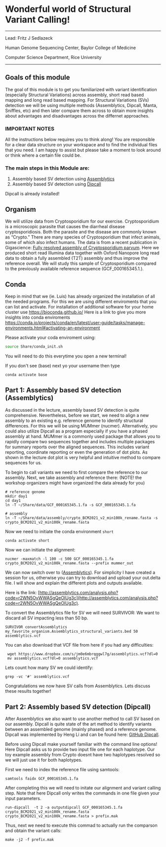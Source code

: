# Wonderful world of Structural Variant Calling! 

***
Lead: Fritz J Sedlazeck

Human Genome Sequencing Center,
Baylor College of Medicine

Computer Science Department,
Rice University 
***

## Goals of this module
The goal of this module is to get you familiarized with variant identification (especially Structural Variations) across assembly, short read based mapping and long read based mapping. 
For Structural Variations (SVs) detection we will be using multiple methods (Assemblytics, Dipcall, Manta, Sniffles, etc) and then later compare them across to obtain more insights about advantages and disadvantages across the differnet approaches.

### IMPORTANT NOTES
All the instructions below requires you to think along! You are responsible for a clear data structure on your workspace and to find the individual files that you need. I am happy to assist but please take a moment to look around or think where a certain file could be. 

### The main steps in this Module are:
1. Assembly based SV detection using [Assemblytics](http://assemblytics.com/)
2. Assembly based SV detection using [Dipcall](https://github.com/lh3/dipcall)

Dipcall is already installed!


## Organism
We will utilize data from Cryptosporidium for our exercise. Cryptosporidium is a microscopic parasite that causes the diarrheal disease cryptosporidiosis. Both the parasite and the disease are commonly known as “Crypto.” There are many species of Cryptosporidium that infect animals, some of which also infect humans.
The data is from a recent publication in Gigascience: [Fully resolved assembly of Cryptosporidium parvum](https://doi.org/10.1093/gigascience/giac010). Here we produced short read Illumina data together with Oxford Nanopore long read data to obtain a fully assembled (T2T) assembly and thus improve the reference overall. 
We will study this sample of Cryptosporidium compared to the previously available reference sequence (GCF_000165345.1.). 


## Conda
Keep in mind that we (ie. Luis) has already organized the installation of all the needed programs. For this we are using different enviroments that you can list and activate. For installation of additional software for your home cluster use https://bioconda.github.io/
Here is a link to give you more insights into conda enviroments https://conda.io/projects/conda/en/latest/user-guide/tasks/manage-environments.html#activating-an-environment 


Please activate your coda enviroment using: 
```bash
source Share/conda_init.sh
```
You will need to do this everytime you open a new terminal!

If you don't see (base) next yo your username then type
```bash
conda activate base
```


## Part 1: Assembly based SV detection (Assemblytics)
As discussed in the lecture, assembly based SV detection is quite comprehensive. Nevertheless, before we start, we need to align a new assembly to an existing e.g. reference genome to identify structural differences. For this we will be using MUMmer (nucmer). Alternatively, you could also utilize Dipcall as a program especially if you have a phased assembly at hand. MUMmer is a commonly used package that allows you to rapidly compare two sequences together and includes multiple packages for summary reports over the aligned sequences. This includes variant reporting, coordinate reporting or even the generation of dot plots. As shown in the lecture dot plot is very helpful and intuitive method to compare sequences for us.

To begin to call variants we need to first compare the reference to our assembly. 
Next, we take assembly and reference there: (NOTE! the workshop organizers might have organized the data already for you)
```
# reference genome
mkdir day1
cd day1
ln -T ~/Share/data/GCF_000165345.1.fa -s GCF_000165345.1.fa 

# assembly
ln -T ~/Share/data/assembly/crypto_BCM2021_v2_min100k_rename.fasta -s crypto_BCM2021_v2_min100k_rename.fasta
```

Now we need to initiate the conda environment `short`
```bash
conda activate short
```

Now we can initiate the alignment:
```
nucmer -maxmatch -l 100 -c 500 GCF_000165345.1.fa crypto_BCM2021_v2_min100k_rename.fasta --prefix mummer_out
```

We can now switch over to ([Assemblytics](http://assemblytics.com/)). For simplicity I have created a session for us, otherwise you can try to download and upload your out.delta file. I will show and explain the different plots and outputs available. 

Here is the link: [http://assemblytics.com/analysis.php?code=r2WN5OvWWASgQeOlUg3c](http://assemblytics.com/analysis.php?code=r2WN5OvWWASgQeOlUg3c).

To convert the Assemblytics file for SV we will need SURVIVOR: We want to discard all SV impacting less than 50 bp. 
```
SURVIVOR convertAssemblytics my_favorite_organism.Assemblytics_structural_variants.bed 50 assemblytics.vcf
```

You can also download that VCF file from here if you had any difficulties:
```
 wget https://www.dropbox.com/s/jm0e6mbrqggwl7g/assemblytics.vcf?dl=0
 mv assemblytics.vcf?dl=0 assemblytics.vcf
```

Lets count how many SV we could identify: 
```
grep -vc '#' assemblytics.vcf
```

Congratulations we now have SV calls from Assemblytics. Lets discuss these results together! 

## Part 2: Assembly based SV detection (Dipcall)

After Assemblytics we also want to use another method to call SV based on our assembly. Dipcall is quite state of the art method to identify variants between an assembled genome (mainly phased) and a reference genome. Dipcall was implemented by Heng Li and can be found here: [GitHub Dipcall](https://github.com/lh3/dipcall).


Before using Dipcall make yourself familiar with the command line options! Here Dipcall asks us to provide two input file one for each haplotype. Our toy example assembly from Crypto doesnt have two haplotypes resolved so we will just use it for both haplotypes. 

First  we need to index the reference file using samtools:
```
samtools faidx GCF_000165345.1.fa
```

After completing this we will need to initate our alignment and variant calling step. Note that here Dipcall only writes the commands in one file given your input parameters. 
```
run-dipcall  -t 2 -a outputdipcall GCF_000165345.1.fa crypto_BCM2021_v2_min100k_rename.fasta crypto_BCM2021_v2_min100k_rename.fasta > prefix.mak
```

Thus, next we need to execute this commad to actually run the comparson and obtain the variant calls:
```
make -j2 -f prefix.mak

```




